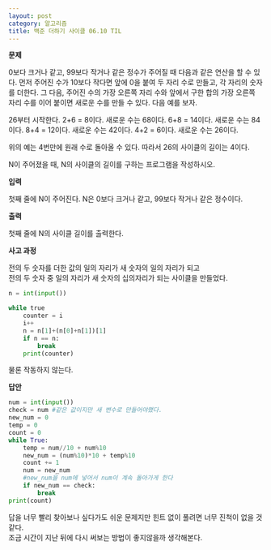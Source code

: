 ```yaml
---
layout: post
category: 알고리즘
title: 백준 더하기 사이클 06.10 TIL
---
```


**문제**

0보다 크거나 같고, 99보다 작거나 같은 정수가 주어질 때 다음과 같은 연산을 할 수 있다. 먼저 주어진 수가 10보다 작다면 앞에 0을 붙여 두 자리 수로 만들고, 각 자리의 숫자를 더한다. 그 다음, 주어진 수의 가장 오른쪽 자리 수와 앞에서 구한 합의 가장 오른쪽 자리 수를 이어 붙이면 새로운 수를 만들 수 있다. 다음 예를 보자.  

26부터 시작한다. 2+6 = 8이다. 새로운 수는 68이다. 6+8 = 14이다. 새로운 수는 84이다. 8+4 = 12이다. 새로운 수는 42이다. 4+2 = 6이다. 새로운 수는 26이다.  

위의 예는 4번만에 원래 수로 돌아올 수 있다. 따라서 26의 사이클의 길이는 4이다.  

N이 주어졌을 때, N의 사이클의 길이를 구하는 프로그램을 작성하시오.  

**입력**

첫째 줄에 N이 주어진다. N은 0보다 크거나 같고, 99보다 작거나 같은 정수이다.  

**출력**

첫째 줄에 N의 사이클 길이를 출력한다.

**사고 과정**

전의 두 숫자를 더한 값의 일의 자리가 새 숫자의 일의 자리가 되고  
전의 두 숫자 중 일의 자리가 새 숫자의 십의자리가 되는 사이클을 만들었다.

```python
n = int(input())

while true
    counter = i
    i++
    n = n[1]+(n[0]+n[1])[1]  
    if n == n:
        break
    print(counter)
```

물론 작동하지 않는다.  

**답안**

```python
num = int(input())
check = num #같은 값이지만 새 변수로 만들어야했다.
new_num = 0
temp = 0
count = 0
while True:
    temp = num//10 + num%10
    new_num = (num%10)*10 + temp%10
    count += 1
    num = new_num
    #new_num을 num에 넣어서 num이 계속 돌아가게 한다
    if new_num == check:
        break
print(count)
```
  
답을 너무 빨리 찾아보나 싶다가도 쉬운 문제지만 힌트 없이 풀려면 너무 진척이 없을 것 같다.   
조금 시간이 지난 뒤에 다시 써보는 방법이 좋지않을까 생각해본다.  
